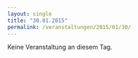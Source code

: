 ```yaml
---
layout: single
title: "30.01.2015"
permalink: /veranstaltungen/2015/01/30/
---
```


Keine Veranstaltung an diesem Tag.
